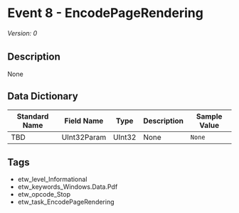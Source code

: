 # Event 8 - EncodePageRendering
###### Version: 0

## Description
None

## Data Dictionary
|Standard Name|Field Name|Type|Description|Sample Value|
|---|---|---|---|---|
|TBD|UInt32Param|UInt32|None|`None`|

## Tags
* etw_level_Informational
* etw_keywords_Windows.Data.Pdf
* etw_opcode_Stop
* etw_task_EncodePageRendering